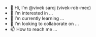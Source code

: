 - 👋 Hi, I’m @vivek saroj (vivek-rob-mec)
- 👀 I’m interested in ...
- 🌱 I’m currently learning ...
- 💞️ I’m looking to collaborate on ...
- 📫 How to reach me ...

<!---
vivek-rob-mec/vivek-rob-mec is a ✨ special ✨ repository because its `README.md` (this file) appears on your GitHub profile.
You can click the Preview link to take a look at your changes.
--->
